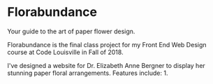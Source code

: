 # Florabundance
Your guide to the art of paper flower design.

Florabundance is the final class project for my Front End Web Design course at Code Louisville in Fall of 2018.

I've designed a website for Dr. Elizabeth Anne Bergner to display her stunning paper floral arrangements. 
Features include: 
1.  
